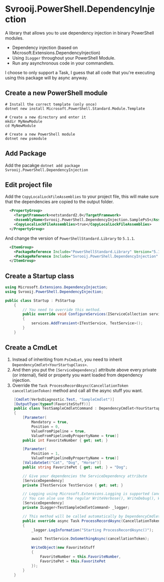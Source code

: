 # Svrooij.PowerShell.DependencyInjection

A library that allows you to use dependency injection in binary PowerShell modules.

- Dependency injection (based on Microsoft.Extensions.DependencyInjection)
- Using `ILogger` throughout your PowerShell Module.
- Run any asynchronous code in your commandlets.

I choose to only support a Task, I guess that all code that you're executing using this package will by async anyway.

## Create a new PowerShell module

```shell
# Install the correct template (only once)
dotnet new install Microsoft.PowerShell.Standard.Module.Template

# Create a new directory and enter it
mkdir MyNewModule
cd MyNewModule

# Create a new PowerShell module
dotnet new psmodule
```

## Add Package

Add the pacakge `dotnet add package Svrooij.PowerShell.DependencyInjection`

## Edit project file

Add the `CopyLocalLockFileAssemblies` to your project file, this will make sure that the dependencies are copied to the output folder.

```xml
  <PropertyGroup>
    <TargetFramework>netstandard2.0</TargetFramework>
    <AssemblyName>Svrooij.PowerShell.DependencyInjection.SamplePs5</AssemblyName>
    <CopyLocalLockFileAssemblies>true</CopyLocalLockFileAssemblies>
  </PropertyGroup>
```

And change the version of `PowerShellStandard.Library` to `5.1.1`.

```xml
  <ItemGroup>
    <PackageReference Include="PowerShellStandard.Library" Version="5.1.1" />
    <PackageReference Include="Svrooij.PowerShell.DependencyInjection" Version="1.0.1" />
  </ItemGroup>
```

## Create a Startup class

```csharp
using Microsoft.Extensions.DependencyInjection;
using Svrooij.PowerShell.DependencyInjection;

public class Startup : PsStartup
    {
        // You need to override this method.
        public override void ConfigureServices(IServiceCollection services)
        {
            services.AddTransient<ITestService, TestService>();
        }
    }
```

## Create a CmdLet

1. Instead of inheriting from `PsCmdLet`, you need to inherit `DependencyCmdlet<YourStartupClass>`.
2. And then you put the `[ServiceDependency]` attribute above every private (or internal), field or property you want loaded from dependency injection.
3. Override the `Task ProcessRecordAsync(CancellationToken cancellationToken)` method and call all the async stuff you want.

```csharp
    [Cmdlet(VerbsDiagnostic.Test, "SampleCmdlet")]
    [OutputType(typeof(FavoriteStuff))]
    public class TestSampleCmdletCommand : DependencyCmdlet<YourStartupClass>
    {
        [Parameter(
            Mandatory = true,
            Position = 0,
            ValueFromPipeline = true,
            ValueFromPipelineByPropertyName = true)]
        public int FavoriteNumber { get; set; }

        [Parameter(
            Position = 1,
            ValueFromPipelineByPropertyName = true)]
        [ValidateSet("Cat", "Dog", "Horse")]
        public string FavoritePet { get; set; } = "Dog";

        // Give your dependencies the ServiceDependency attribute
        [ServiceDependency]
        private ITestService TestService { get; set; }

        // Logging using Microsoft.Extensions.Logging is supported (and configured automatically)
        // You can alse use the regular WriteVerbose(), WriteDebug(), WriteInformation(), WriteWarning() and WriteError() methods
        [ServiceDependency]
        private ILogger<TestSampleCmdletCommand> _logger;

        // This method will be called automatically by DependencyCmdlet which is called by ProcessRecord()
        public override async Task ProcessRecordAsync(CancellationToken cancellationToken)
        {
            _logger.LogInformation("Starting ProcessRecordAsync()");

            await TestService.DoSomethingAsync(cancellationToken);

            WriteObject(new FavoriteStuff
            {
                FavoriteNumber = this.FavoriteNumber,
                FavoritePet = this.FavoritePet
            });
        }
    }
```
